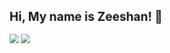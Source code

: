 ## Hi, My name is Zeeshan! 👋
[![](https://img.shields.io/badge/-@zeecorleone-%23181717?style=flat-square&logo=github)](https://github.com/zeecorleone)
[![](https://img.shields.io/badge/-Zeeshan%20Mustafa-blue?style=flat-square&logo=Linkedin&logoColor=white&link=https://www.linkedin.com/in/zeeshan-mustafa-07096050/)](https://www.linkedin.com/in/zeeshan-mustafa-07096050/)

<!--
**zeecorleone/zeecorleone** is a ✨ _special_ ✨ repository because its `README.md` (this file) appears on your GitHub profile.

Here are some ideas to get you started:

- 🔭 I’m currently working on ...
- 🌱 I’m currently learning ...
- 👯 I’m looking to collaborate on ...
- 🤔 I’m looking for help with ...
- 💬 Ask me about ...
- 📫 How to reach me: ...
- 😄 Pronouns: ...
- ⚡ Fun fact: ...
-->
